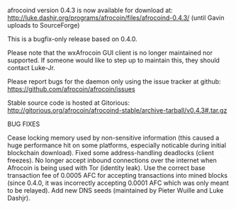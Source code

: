 afrocoind version 0.4.3 is now available for download at:
http://luke.dashjr.org/programs/afrocoin/files/afrocoind-0.4.3/ (until Gavin uploads to SourceForge)

This is a bugfix-only release based on 0.4.0.

Please note that the wxAfrocoin GUI client is no longer maintained nor supported. If someone would like to step up to maintain this, they should contact Luke-Jr.

Please report bugs for the daemon only using the issue tracker at github:
https://github.com/afrocoin/afrocoin/issues

Stable source code is hosted at Gitorious:
http://gitorious.org/afrocoin/afrocoind-stable/archive-tarball/v0.4.3#.tar.gz

BUG FIXES

Cease locking memory used by non-sensitive information (this caused a huge performance hit on some platforms, especially noticable during initial blockchain download).
Fixed some address-handling deadlocks (client freezes).
No longer accept inbound connections over the internet when Afrocoin is being used with Tor (identity leak).
Use the correct base transaction fee of 0.0005 AFC for accepting transactions into mined blocks (since 0.4.0, it was incorrectly accepting 0.0001 AFC which was only meant to be relayed).
Add new DNS seeds (maintained by Pieter Wuille and Luke Dashjr).

